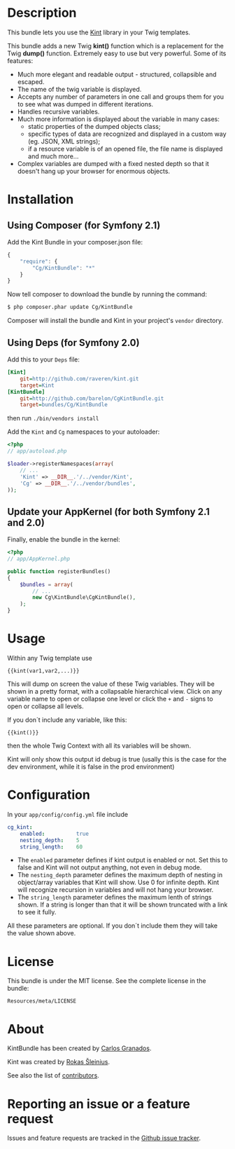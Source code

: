 Description
===========

This bundle lets you use the [Kint](https://github.com/raveren/kint) library in your Twig templates.

This bundle adds a new Twig **kint()** function which is a replacement for the Twig **dump()** function. Extremely easy to use but very powerful. Some of its features:

  * Much more elegant and readable output - structured, collapsible and escaped.
  * The name of the twig variable is displayed.
  * Accepts any number of parameters in one call and groups them for you to see what was dumped in different iterations. 
  * Handles recursive variables.
  * Much more information is displayed about the variable in many cases:
    - static properties of the dumped objects class;
    - specific types of data are recognized and displayed in a custom way (eg. JSON, XML strings);
    - if a resource variable is of an opened file, the file name is displayed and much more...
  * Complex variables are dumped with a fixed nested depth so that it doesn't hang up your browser for enormous objects.


Installation
============

## Using Composer (for Symfony 2.1)

Add the Kint Bundle in your composer.json file:

```js
{
    "require": {
        "Cg/KintBundle": "*"
    }
}
```

Now tell composer to download the bundle by running the command:

``` bash
$ php composer.phar update Cg/KintBundle
```

Composer will install the bundle and Kint in your project's `vendor` directory.

## Using Deps (for Symfony 2.0)


Add this to your `Deps` file: 

``` ini
[Kint]
    git=http://github.com/raveren/kint.git
    target=Kint
[KintBundle]
    git=http://github.com/barelon/CgKintBundle.git
    target=bundles/Cg/KintBundle
```

then run `./bin/vendors install`

Add the `Kint` and `Cg` namespaces to your autoloader:

``` php
<?php
// app/autoload.php

$loader->registerNamespaces(array(
    // ...
    'Kint' => __DIR__.'/../vendor/Kint',
    'Cg' => __DIR__.'/../vendor/bundles',
));
```


## Update your AppKernel (for both Symfony 2.1 and 2.0)

Finally, enable the bundle in the kernel:

``` php
<?php
// app/AppKernel.php

public function registerBundles()
{
    $bundles = array(
        // ...
        new Cg\KintBundle\CgKintBundle(),
    );
}
```

Usage
=====

Within any Twig template use

```
{{kint(var1,var2,...)}}
```

This will dump on screen the value of these Twig variables. They will be shown in a pretty format, with a collapsable hierarchical view. Click on any variable name to open or collapse one level or click the `+`  and `-` signs to open or collapse all levels.

If you don´t include any variable, like this:

```
{{kint()}}
```

then the whole Twig Context with all its variables will be shown.

Kint will only show this output id debug is true (usally this is the case for the dev environment, while it is false in the prod environment)

Configuration
=============

In your `app/config/config.yml` file include

```yml
cg_kint:
    enabled:          true
    nesting_depth:    5
    string_length:    60
```

- The `enabled` parameter defines if kint output is enabled or not. Set this to false and Kint will not output anything, not even in debug mode.
- The `nesting_depth` parameter defines the maximum depth of nesting in object/array variables that Kint will show. Use 0 for infinite depth. Kint will recognize recursion in variables and will not hang your browser.
- The `string_length` parameter defines the maximum lenth of strings shown. If a string is longer than that it will be shown truncated with a link to see it fully.

All these parameters are optional. If you don´t include them they will take the value shown above.

License
=======

This bundle is under the MIT license. See the complete license in the bundle:

    Resources/meta/LICENSE

About
=====

KintBundle has been created by [Carlos Granados](https://github.com/barelon).

Kint was created by [Rokas Šleinius](https://github.com/raveren).

See also the list of [contributors](https://github.com/barelon/cgkintbundle/contributors).

Reporting an issue or a feature request
=======================================

Issues and feature requests are tracked in the [Github issue tracker](https://github.com/barelon/cgkintbundle/issues).
